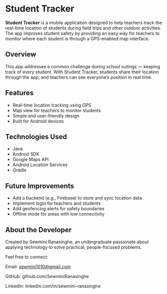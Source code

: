 # Student Tracker

**Student Tracker** is a mobile application designed to help teachers track the real-time location of students during field trips and other outdoor activities. The app improves student safety by providing an easy way for teachers to monitor where each student is through a GPS-enabled map interface.

## Overview

This app addresses a common challenge during school outings — keeping track of every student. With Student Tracker, students share their location through the app, and teachers can see everyone’s position in real time.

## Features

- Real-time location tracking using GPS
- Map view for teachers to monitor students
- Simple and user-friendly design
- Built for Android devices

## Technologies Used

  - Java
  - Android SDK
  - Google Maps API
  - Android Location Services
  - Gradle

## Future Improvements

- Add a backend (e.g., Firebase) to store and sync location data
- Implement login for teachers and students
- Add geofencing alerts for safety boundaries
- Offline mode for areas with low connectivity

## About the Developer
Created by Sewmini Ranasinghe, an undergraduate passionate about applying technology to solve practical, people-focused problems.

Feel free to connect:

Email: sewmini1010@gmail.com

GitHub: github.com/SewminiRanasinghe

LinkedIn: linkedin.com/in/sewmini-ranasinghe
